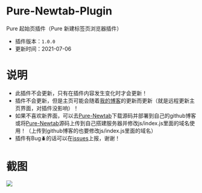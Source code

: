 # Pure-Newtab-Plugin
Pure 起始页插件（Pure 新建标签页浏览器插件）
- 插件版本：`1.0.0`
- 更新时间：2021-07-06

# 说明
- 此插件不会更新，只有在插件内容发生变化时才会更新！
- 插件不会更新，但是主页可能会随着[我的博客](http://www.xiaojitx.tk/newtab/)的更新而更新（就是远程更新主页界面，对插件没影响）！
- 如果不喜欢新界面，可以去[Pure-Newtab](https://github.com/xiaoji235/Pure-Newtab)下载源码并部署到自己的github博客或将[Pure-Newtab](https://github.com/xiaoji235/Pure-Newtab)源码上传到自己搭建服务器并修改js/index.js里面的域名使用！（上传到github博客的也要修改js/index.js里面的域名）
- 插件有Bug🪲的话可以在[issues](https://github.com/xiaoji235/Pure-Newtab-plugin/issues)上报，谢谢！

# 截图
![ ](https://dl.img.timecdn.cn/2021/07/06/preview.png)
